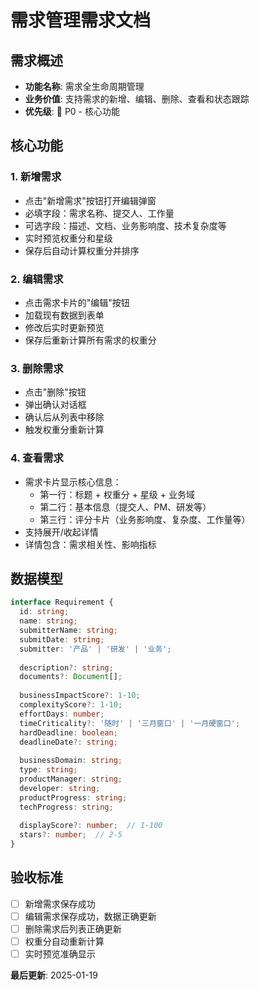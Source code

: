 # 需求管理需求文档

## 需求概述
- **功能名称**: 需求全生命周期管理
- **业务价值**: 支持需求的新增、编辑、删除、查看和状态跟踪
- **优先级**: 🔴 P0 - 核心功能

## 核心功能

### 1. 新增需求
- 点击"新增需求"按钮打开编辑弹窗
- 必填字段：需求名称、提交人、工作量
- 可选字段：描述、文档、业务影响度、技术复杂度等
- 实时预览权重分和星级
- 保存后自动计算权重分并排序

### 2. 编辑需求
- 点击需求卡片的"编辑"按钮
- 加载现有数据到表单
- 修改后实时更新预览
- 保存后重新计算所有需求的权重分

### 3. 删除需求
- 点击"删除"按钮
- 弹出确认对话框
- 确认后从列表中移除
- 触发权重分重新计算

### 4. 查看需求
- 需求卡片显示核心信息：
  - 第一行：标题 + 权重分 + 星级 + 业务域
  - 第二行：基本信息（提交人、PM、研发等）
  - 第三行：评分卡片（业务影响度、复杂度、工作量等）
- 支持展开/收起详情
- 详情包含：需求相关性、影响指标

## 数据模型

```typescript
interface Requirement {
  id: string;
  name: string;
  submitterName: string;
  submitDate: string;
  submitter: '产品' | '研发' | '业务';
  
  description?: string;
  documents?: Document[];
  
  businessImpactScore?: 1-10;
  complexityScore?: 1-10;
  effortDays: number;
  timeCriticality?: '随时' | '三月窗口' | '一月硬窗口';
  hardDeadline: boolean;
  deadlineDate?: string;
  
  businessDomain: string;
  type: string;
  productManager: string;
  developer: string;
  productProgress: string;
  techProgress: string;
  
  displayScore?: number;  // 1-100
  stars?: number;  // 2-5
}
```

## 验收标准
- [ ] 新增需求保存成功
- [ ] 编辑需求保存成功，数据正确更新
- [ ] 删除需求后列表正确更新
- [ ] 权重分自动重新计算
- [ ] 实时预览准确显示

**最后更新**: 2025-01-19
